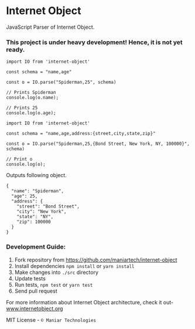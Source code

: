 # Internet Object

JavaScript Parser of Internet Object.

### This project is under heavy development! Hence, it is not yet ready.

```JS
import IO from 'internet-object'

const schema = "name,age"

const o = IO.parse("Spiderman,25", schema)

// Prints Spiderman
console.log(o.name);

// Prints 25
console.log(o.age);
```

```JS
import IO from 'internet-object'

const schema = "name,age,address:{street,city,state,zip}"

const o = IO.parse("Spiderman,25,{Bond Street, New York, NY, 100000}", schema)

// Print o
console.log(o);
```
Outputs following object.
```
{
  "name": "Spiderman",
  "age": 25,
  "address": {
    "street": "Bond Street",
    "city": "New York",
    "state": "NY",
    "zip": 100000
  }
}
```

### Development Guide:

1. Fork repository from https://github.com/maniartech/internet-object
1. Install dependencies `npm install` or `yarn install`
1. Make changes into `./src` directory
1. Update tests
1. Run tests, `npm test` or `yarn test`
1. Send pull request

For more information about Internet Object architecture, check it out-
www.internetobject.org

MIT License -  `© Maniar Technologies`
